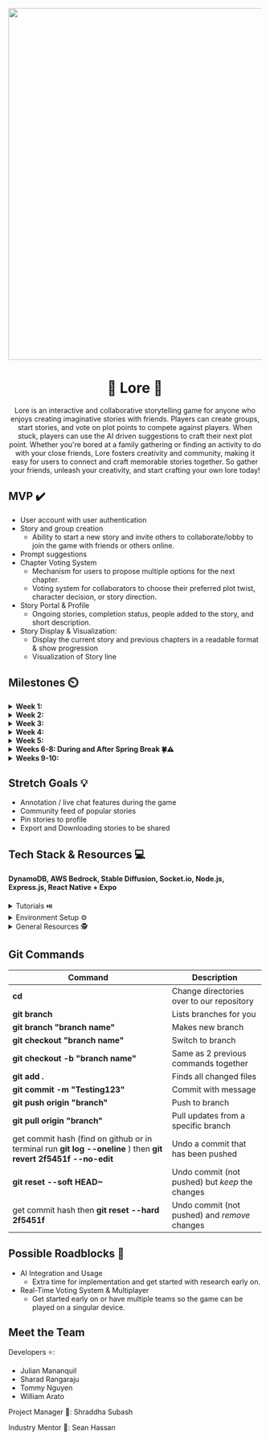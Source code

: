 <p align="center">
<img src='https://media4.giphy.com/media/l1Et9S6qY578FIJ3y/giphy.gif?cid=6c09b9521wzu6ur5dmne16p3xjuwkj7k7ooaccohkyue8nue&ep=v1_internal_gif_by_id&rid=giphy.gif&ct=g' width='700'>
</p>

# <h1 align="center">📖 Lore 📖</h1>

<p align="center">
 Lore is an interactive and collaborative storytelling game for anyone who enjoys creating imaginative stories with friends. Players can create groups, start stories, and vote on plot points to compete against players. When stuck, players can use the AI driven suggestions to craft their next plot point. Whether you're bored at a family gathering or finding an activity to do with your close friends, Lore fosters creativity and community, making it easy for users to connect and craft memorable stories together. So gather your friends, unleash your creativity, and start crafting your own lore today!
</p>

## MVP ✔️


* User account with user authentication
* Story and group creation
  * Ability to start a new story and invite others to collaborate/lobby to join the game with friends or others online.
* Prompt suggestions
* Chapter Voting System
  * Mechanism for users to propose multiple options for the next chapter.
  * Voting system for collaborators to choose their preferred plot twist, character decision, or story direction.
* Story Portal & Profile
  * Ongoing stories, completion status, people added to the story, and short description.
* Story Display & Visualization:
  * Display the current story and previous chapters in a readable format & show progression
  * Visualization of Story line

  
## Milestones ⏲️

<details>
  <summary><strong>Week 1: </strong></summary>
  <br>

  - **General:**
    - Assign roles and get to know each other!
    - Discuss overall project scope, tech stack options (consider AWS or React Native).
    - Schedule recurring weekly meetings.
    - Start low-fidelity wireframes with the entire team to visualize the app.

  - **Frontend:**
    - Start working on Figma and be ready to show progress at dev night.
    - Explore tech stack and set up the project.

  - **Backend:**
    - Explore tech stack and set up the backend environment.
</details>

<details>
  <summary><strong>Week 2:</strong></summary>
  <br>

  - **General:**
    - Begin working on basic tasks.
    - Continue getting familiar with the tech stack.
    - Finalize features and database schema.

  - **Frontend:**
    - Wrap up Figma designs.

  - **Backend:**
    - Finalize the database schema.
    - Set up database access.
</details>

<details>
  <summary><strong>Week 3:</strong></summary>
  <br>

  - **Frontend:**
    - Start implementing authentication pages.
    - Set up Socket.io on the client side.
    - Establish routes between basic pages.

  - **Backend:**
    - Set up the Express server and integrate authentication.
    - Implement Socket.io on the backend.
</details>

<details>
  <summary><strong>Week 4:</strong></summary>
  <br>

  - **Frontend:**
    - Continue working on key pages: Profile and Story Creation.
    - Assign one team member to focus on testing multiplayer capabilities.

  - **Backend:**
    - Implement CRUD operations for users and stories.
    - Assign one team member to focus on testing multiplayer capabilities.
</details>

<details>
  <summary><strong>Week 5:</strong></summary>
  <br>

  - **General:**
    - Integrate the multiplayer feature to evaluate feasibility.

  - **Frontend:**
    - Continue progress on Profile and Story Creation pages.
    - Develop UI for creating and managing stories with multiple users.

  - **Backend:**
    - Implement API endpoints for real-time story updates.
    - Begin development on AI-driven story suggestions.
</details>

<details>
  <summary><strong>Weeks 6-8: During and After Spring Break 🍀⚠️</strong></summary>
  <br>

  - **Frontend:**
    - Develop UI to display AI-generated story suggestions.
    - Implement voting on story options and display results.
    - Work on AI-generated visuals for the storyline.

  - **Backend:**
    - Continue developing API endpoints for story suggestions using OpenAI and Hugging Face APIs.
    - Implement endpoints for voting on story directions and calculating scores.
    - Generate AI visuals for the storyline.
</details>

<details>
  <summary><strong>Weeks 9-10: </strong></summary>
  <br>

  - **General:**
    - **Bug Fixes & Polish:** Address any bugs, refine UI/UX, and ensure app stability.
    - **Final Testing:** Conduct thorough testing of all features, focusing on user experience and core functionality.
    - **Presentation:** Prepare slides, script, and rehearse the demo.
    - Most importantly, **have fun**! 🎉
</details>



## Stretch Goals 💡

* Annotation / live chat features during the game
* Community feed of popular stories
* Pin stories to profile
* Export and Downloading stories to be shared


## Tech Stack & Resources 💻
#### DynamoDB, AWS Bedrock, Stable Diffusion, Socket.io, Node.js, Express.js, React Native + Expo


<details>
**<summary>Tutorials ⏯️</summary>**

- [Vue.js Tutorial](https://youtu.be/1GNsWa_EZdw?si=NU2GSCARyILMMz5V)
- [Intro to Express & Node](https://youtu.be/jivyItmsu18?si=YbLWhSxKg1C44Qht)
- [Express Chat App + Socket IO Tutorial](https://www.youtube.com/watch?v=ypqs_u9GbpQ)
- [Hugging Face Stable Diffusion](https://www.youtube.com/watch?v=kOBxiZpzYe0)

</details>

<details>
**<summary>Environment Setup ⚙️</summary>**
 
 - Frontend Set Up
   - [Socket.IO](https://socket.io/docs/v4/client-installation/)
   - [Git](https://git-scm.com/downloads)
   - [NPM](https://www.geeksforgeeks.org/how-to-download-and-install-node-js-and-npm/)
   - [VS Code](https://code.visualstudio.com/docs/introvideos/versioncontrol)
  
  
 - Backend Set Up
   - [Node + Express](https://daily.dev/blog/setup-nodejs-express-project-a-beginners-guide)
   - [Socket.IO](https://socket.io/docs/v4/server-installation/)
   - [Firebase](https://firebase.google.com/docs/web/setup)
   - [Git](https://git-scm.com/downloads)
   - [NPM](https://www.geeksforgeeks.org/how-to-download-and-install-node-js-and-npm/)
   - [VS Code](https://code.visualstudio.com/docs/introvideos/versioncontrol)

</details>

<details>
**<summary>General Resources 🕵️ </summary>**
 
 - [Success in ACM Projects](https://docs.google.com/document/d/18Zi3DrKG5e6g5Bojr8iqxIu6VIGl86YBSFlsnJnlM88/edit#heading=h.ky82xv3vtbpi)
  - [API Crash Course w/ timestamps](https://www.youtube.com/watch?v=GZvSYJDk-us)
  - [GitHub Cheat Sheet #1](https://education.github.com/git-cheat-sheet-education.pdf)
  - [GitHub Cheat Sheet #2](https://drive.google.com/file/d/1OddwoSvNJ3dQuEBw3RERieMXmOicif9_/view)

</details>
 
 

## Git Commands

| Command | Description |
| ------ | ------ |
| **cd <director>** | Change directories over to our repository |
| **git branch** | Lists branches for you |
| **git branch "branch name"** | Makes new branch |
| **git checkout "branch name"** | Switch to branch |
| **git checkout -b "branch name"** | Same as 2 previous commands together |
| **git add .**| Finds all changed files |
| **git commit -m "Testing123"** | Commit with message |
| **git push origin "branch"** | Push to branch |
| **git pull origin "branch"** | Pull updates from a specific branch |
| get commit hash (find on github or in terminal run **git log --oneline** ) then **git revert 2f5451f --no-edit**| Undo a commit that has been pushed |
| **git reset --soft HEAD~** | Undo commit (not pushed) but *keep* the changes |
| get commit hash then **git reset --hard 2f5451f** | Undo commit (not pushed) and *remove*  changes |


## Possible Roadblocks 🧠
- AI Integration and Usage
    - Extra time for implementation and get started with research early on.
- Real-Time Voting System & Multiplayer
    - Get started early on or have multiple teams so the game can be played on a singular device.


  
## Meet the Team

Developers ⭐: 
* Julian Mananquil
* Sharad Rangaraju
* Tommy Nguyen
* William Arato
      
Project Manager 🌠: Shraddha Subash

Industry Mentor 🌠: Sean Hassan
